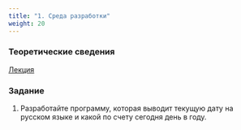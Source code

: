 ```yaml
---
title: "1. Среда разработки"
weight: 20
---
```


### Теоретические сведения

<a target="_blank" rel="noopener noreferrer" href="../../slides/ide.html">Лекция</a>

### Задание

1. Разработайте программу, которая выводит текущую дату на русском языке и какой по счету сегодня день в году.